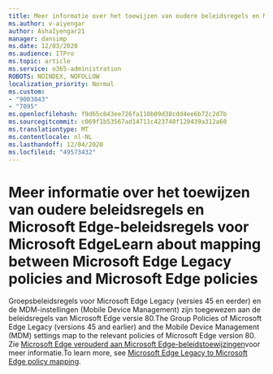 ```yaml
---
title: Meer informatie over het toewijzen van oudere beleidsregels en Microsoft Edge-beleidsregels voor Microsoft Edge
ms.author: v-aiyengar
author: AshaIyengar21
manager: dansimp
ms.date: 12/03/2020
ms.audience: ITPro
ms.topic: article
ms.service: o365-administration
ROBOTS: NOINDEX, NOFOLLOW
localization_priority: Normal
ms.custom:
- "9003843"
- "7095"
ms.openlocfilehash: f9d65c043ee726fa110b09d38cdd4ee6b72c2d7b
ms.sourcegitcommit: c069f1b53567ad14711c423740f120439a312a60
ms.translationtype: MT
ms.contentlocale: nl-NL
ms.lasthandoff: 12/04/2020
ms.locfileid: "49573432"
---
```

# <a name="learn-about-mapping-between-microsoft-edge-legacy-policies-and-microsoft-edge-policies"></a><span data-ttu-id="3f68c-102">Meer informatie over het toewijzen van oudere beleidsregels en Microsoft Edge-beleidsregels voor Microsoft Edge</span><span class="sxs-lookup"><span data-stu-id="3f68c-102">Learn about mapping between Microsoft Edge Legacy policies and Microsoft Edge policies</span></span>

<span data-ttu-id="3f68c-103">Groepsbeleidsregels voor Microsoft Edge Legacy (versies 45 en eerder) en de MDM-instellingen (Mobile Device Management) zijn toegewezen aan de beleidsregels van Microsoft Edge versie 80.</span><span class="sxs-lookup"><span data-stu-id="3f68c-103">The Group Policies of Microsoft Edge Legacy (versions 45 and earlier) and the Mobile Device Management (MDM) settings map to the relevant policies of Microsoft Edge version 80.</span></span> <span data-ttu-id="3f68c-104">Zie [Microsoft Edge verouderd aan Microsoft Edge-beleidstoewijzingen](https://go.microsoft.com/fwlink/?linkid=2141665)voor meer informatie.</span><span class="sxs-lookup"><span data-stu-id="3f68c-104">To learn more, see [Microsoft Edge Legacy to Microsoft Edge policy mapping](https://go.microsoft.com/fwlink/?linkid=2141665).</span></span>